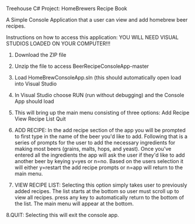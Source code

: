 Treehouse C# Project: HomeBrewers Recipe Book

A Simple Console Application that a user can view and add homebrew beer recipes.

Instructions on how to access this application:
YOU WILL NEED VISUAL STUDIOS LOADED ON YOUR COMPUTER!!!
1. Download the ZIP file
2. Unzip the file to access BeerRecipeConsoleApp-master
3. Load HomeBrewConsoleApp.sln (this should automatically open load into Visual Studio
4. In Visual Studio choose RUN (run without debugging) and the Console App should load
5. This will bring up the main menu consisting of three options: 
    Add Recipe
    View Recipe List
    Quit
6. ADD RECIPE: In the add recipe section of the app you will be prompted to first type in the name of the beer you'd like to add. Following that is a series of prompts for the user to add the necessary ingredients for making most beers (grains, malts, hops, and yeast). Once you've entered all the ingredients the app will ask the user if they'd like to add another beer by keying y=yes or n=no. Based on the users selection it will either y=restart the add recipe prompts or n=app will return to the main menu.

7. VIEW RECIPE LIST: Selecting this option simply takes user to previously added recipes. The list starts at the bottom so user must scroll up to view all recipes. press any key to automatically return to the bottom of the list. The main menu will appear at the bottom.

8.QUIT: Selecting this will exit the console app.


    


